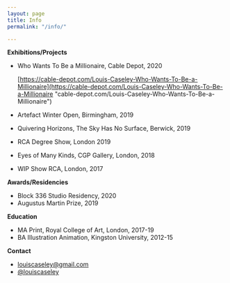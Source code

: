 ```yaml
---
layout: page
title: Info
permalink: "/info/"

---
```

**Exhibitions/Projects**

* Who Wants To Be a Millionaire, Cable Depot, 2020

  [https://cable-depot.com/Louis-Caseley-Who-Wants-To-Be-a-Millionaire](https://cable-depot.com/Louis-Caseley-Who-Wants-To-Be-a-Millionaire "cable-depot.com/Louis-Caseley-Who-Wants-To-Be-a-Millionaire")
* Artefact Winter Open, Birmingham, 2019
* Quivering Horizons, The Sky Has No Surface, Berwick, 2019
* RCA Degree Show, London 2019
* Eyes of Many Kinds, CGP Gallery, London, 2018
* WIP Show RCA, London, 2017

**Awards/Residencies**

* Block 336 Studio Residency, 2020
* Augustus Martin Prize, 2019

**Education**

* MA Print, Royal College of Art, London, 2017-19
* BA Illustration Animation, Kingston University, 2012-15

**Contact**

* louiscaseley@gmail.com
* [@louiscaseley](https://www.instagram.com/louiscaseley/ "Louis Caseley Instagram")